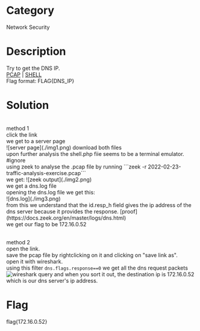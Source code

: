 # Category
Network Security
# Description
Try to get the DNS IP.</br>
[PCAP](./2022-02-23-traffic-analysis-exercise.pcap) | [SHELL](./shell.php)</br>
Flag format: FLAG{DNS_IP}
# Solution 
</br>
method 1 </br>
click the link</br>
we get to a server page</br>
![server page](./img1.png)
download both files</br>
upon further analysis the shell.php fiie seems to be a terminal emulator. #ignore</br>
using zeek to analyse the .pcap file by running ```zeek -r 2022-02-23-traffic-analysis-exercise.pcap```</br>
we get: ![zeek output](./img2.png)</br>
we get a dns.log file</br>
opening the dns.log file we get this:</br>
![dns.log](./img3.png)</br>
from this we understand that the id.resp_h field gives the ip address of the dns server because it provides the response. [proof](https://docs.zeek.org/en/master/logs/dns.html) </br>
we get our flag to be 172.16.0.52</br>
</br>
<!-- method 2</br>
open the link given. we get to the same server page as before</br>
clicking the shell.php file opens up a terminal</br>
we use zeek to analyse the file by running:</br>
```zeek -r 2022-02-23-traffic-analysis-exercise.pcap```.</br> 
after doing that we find out that a dns.log file was not created so we have to write our own signature for that</br>
![output](./img4.png)
![signature](./img5.png)
using that we  -->

method 2</br>
open the link.</br>
save the pcap file by rightclicking on it and clicking on "save link as".</br>
open it with wireshark.</br>
using this filter ```dns.flags.response==0``` we get all the dns request packets</br>
![wireshark query](./img6.png) and when you sort it out, the destination ip is 172.16.0.52 which is our dns server's ip address.</br>

# Flag
flag{172.16.0.52}